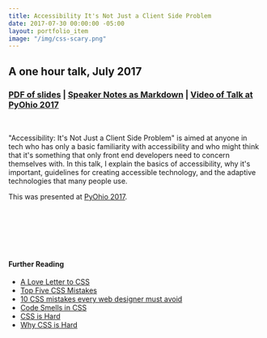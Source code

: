 ```yaml
---
title: Accessibility It's Not Just a Client Side Problem
date: 2017-07-30 00:00:00 -05:00
layout: portfolio_item
image: "/img/css-scary.png"
---
```


## A one hour talk, July 2017
### [PDF of slides](/documents/css-isnt-scary.pdf) | [Speaker Notes as Markdown](/documents/css-isnt-scary.md) | [Video of Talk at PyOhio 2017](https://www.youtube.com/watch?v=GOp5_h2SQDo&feature=youtu.be)

<br>

"Accessibility: It's Not Just a Client Side Problem" is aimed at anyone in tech who has only a basic familiarity with accessibility and who might think that it's something that only front end developers need to concern themselves with. In this talk, I explain the basics of accessibility, why it's important, guidelines for creating accessible technology, and the adaptive technologies that many people use.

This was presented at <a href="https://pyohio.org/schedule/presentation/273/">PyOhio 2017</a>.

<br>
<br>

<script async class="speakerdeck-embed" data-id="c0fdc864db9b4df7a632398f04dfee12" data-ratio="1.77777777777778" src="//speakerdeck.com/assets/embed.js"></script>

<br><br>

#### Further Reading
- [A Love Letter to CSS](http://developer.telerik.com/topics/web-development/love-letter-css/)
- [Top Five CSS Mistakes](https://medium.com/thinkful/top-five-css-mistakes-6ab6944e66a2)
- [10 CSS mistakes every web designer must avoid](http://www.creativebloq.com/css3/avoid-css-mistakes-10135080)
- [Code Smells in CSS](https://csswizardry.com/2012/11/code-smells-in-css/)
- [CSS is Hard](https://www.darrylholtby.com/2015/03/css-is-hard/)
- [Why CSS is Hard](https://medium.com/any-stack-any-language-anywhere/why-css-is-hard-89f3b221dd4d)
